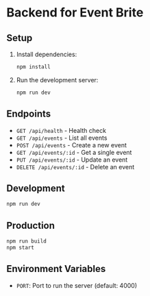 # Backend for Event Brite

## Setup

1. Install dependencies:
   ```bash
   npm install
   ```
2. Run the development server:
   ```bash
   npm run dev
   ```

## Endpoints

- `GET /api/health` - Health check
- `GET /api/events` - List all events
- `POST /api/events` - Create a new event
- `GET /api/events/:id` - Get a single event
- `PUT /api/events/:id` - Update an event
- `DELETE /api/events/:id` - Delete an event

## Development

```bash
npm run dev
```

## Production

```bash
npm run build
npm start
```

## Environment Variables
- `PORT`: Port to run the server (default: 4000) 